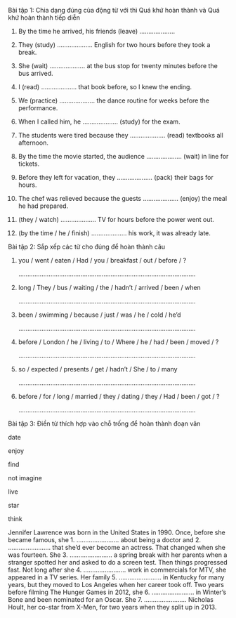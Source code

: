 Bài tập 1: Chia dạng đúng của động từ với thì Quá khứ hoàn thành và Quá khứ hoàn thành tiếp diễn  

1. By the time he arrived, his friends (leave) ………………..  

2. They (study) ……………….. English for two hours before they took a break.  

3. She (wait) ……………….. at the bus stop for twenty minutes before the bus arrived.  

4. I (read) ……………….. that book before, so I knew the ending.  

5. We (practice) ……………….. the dance routine for weeks before the performance.  

6. When I called him, he ……………….. (study) for the exam.  

7. The students were tired because they ……………….. (read) textbooks all afternoon.  

8. By the time the movie started, the audience ……………….. (wait) in line for tickets.  

9. Before they left for vacation, they ……………….. (pack) their bags for hours.  

10. The chef was relieved because the guests ……………….. (enjoy) the meal he had prepared.  

11. (they / watch) ……………….. TV for hours before the power went out.  

12. (by the time / he / finish) ……………….. his work, it was already late.  

Bài tập 2: Sắp xếp các từ cho đúng để hoàn thành câu  

1.  you / went / eaten / Had / you / breakfast / out / before / ?  

     …………………………………………….…………….…………….…………….  

2.  long / They / bus / waiting / the / hadn’t / arrived / been / when  

     …………………………………………….…………….…………….…………….  

3.  been / swimming / because / just / was / he / cold / he’d  

     …………………………………………….…………….…………….…………….  

4.  before / London / he / living / to / Where / he / had / been / moved / ?  

     …………………………………………….…………….…………….…………….  

5.  so / expected / presents / get / hadn’t / She / to / many  

     …………………………………………….…………….…………….…………….  

6.  before / for / long / married / they / dating / they / Had / been / got / ?  

     …………………………………………….…………….…………….…………….  

Bài tập 3: Điền từ thích hợp vào chỗ trống để hoàn thành đoạn văn  

date  

enjoy  

find  

not imagine  

live  

star  

think  


Jennifer Lawrence was born in the United States in 1990. Once, before she became famous, she 1. …………………… about being a doctor and 2. …………………… that she’d ever become an actress. That changed when she was fourteen. She 3. …………………… a spring break with her parents when a stranger spotted her and asked to do a screen test. Then things progressed fast. Not long after she 4. …………………… work in commercials for MTV, she appeared in a TV series. Her family 5. …………………… in Kentucky for many years, but they moved to Los Angeles when her career took off. Two years before filming The Hunger Games in 2012, she 6. …………………… in Winter’s Bone and been nominated for an Oscar. She 7. …………………… Nicholas Hoult, her co-star from X-Men, for two years when they split up in 2013.  
